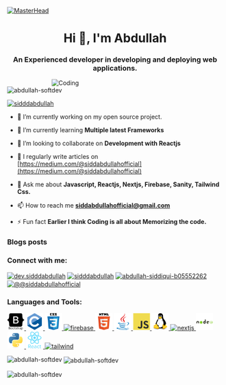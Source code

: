 [![MasterHead](https://firebasestorage.googleapis.com/v0/b/insta-sidd.appspot.com/o/posts%2FZVfhgWrxXYFjbA9gz7aZ%2Fimage?alt=media&token=b4459eb2-2981-49c7-a72a-0d637cea6c9a)](https://github.com/Abdullah-SoftDev)
<h1 align="center">Hi 👋, I'm Abdullah</h1>
<h3 align="center">An Experienced developer in developing and deploying web applications.</h3>
<img align="right" alt="Coding" width="400" src="https://miro.medium.com/max/1360/1*IRGHmiGsa16stedQvIaZfw.gif" />

<p align="left"> <img src="https://komarev.com/ghpvc/?username=abdullah-softdev&label=Profile%20views&color=0e75b6&style=flat" alt="abdullah-softdev" /> </p>

<p align="left"> <a href="https://twitter.com/sidddabdullah" target="blank"><img src="https://img.shields.io/twitter/follow/sidddabdullah?logo=twitter&style=for-the-badge" alt="sidddabdullah" /></a> </p>

- 🔭 I’m currently working on my open source project.

- 🌱 I’m currently learning **Multiple latest Frameworks**

- 👯 I’m looking to collaborate on **Development with Reactjs**

- 📝 I regularly write articles on [https://medium.com/@siddabdullahofficial](https://medium.com/@siddabdullahofficial)

- 💬 Ask me about **Javascript, Reactjs, Nextjs, Firebase, Sanity, Tailwind Css.**

- 📫 How to reach me **siddabdullahofficial@gmail.com**

- ⚡ Fun fact **Earlier I think Coding is all about Memorizing the code.**

### Blogs posts
<!-- BLOG-POST-LIST:START -->
<!-- BLOG-POST-LIST:END -->

<h3 align="left">Connect with me:</h3>
<p align="left">
<a href="https://dev.to/dev.sidddabdullah" target="blank"><img align="center" src="https://raw.githubusercontent.com/rahuldkjain/github-profile-readme-generator/master/src/images/icons/Social/devto.svg" alt="dev.sidddabdullah" height="30" width="40" /></a>
<a href="https://twitter.com/sidddabdullah" target="blank"><img align="center" src="https://raw.githubusercontent.com/rahuldkjain/github-profile-readme-generator/master/src/images/icons/Social/twitter.svg" alt="sidddabdullah" height="30" width="40" /></a>
<a href="https://linkedin.com/in/abdullah-siddiqui-b05552262" target="blank"><img align="center" src="https://raw.githubusercontent.com/rahuldkjain/github-profile-readme-generator/master/src/images/icons/Social/linked-in-alt.svg" alt="abdullah-siddiqui-b05552262" height="30" width="40" /></a>
<a href="https://medium.com/@@siddabdullahofficial" target="blank"><img align="center" src="https://raw.githubusercontent.com/rahuldkjain/github-profile-readme-generator/master/src/images/icons/Social/medium.svg" alt="@@siddabdullahofficial" height="30" width="40" /></a>
</p>

<h3 align="left">Languages and Tools:</h3>
<p align="left"> <a href="https://getbootstrap.com" target="_blank" rel="noreferrer"> <img src="https://raw.githubusercontent.com/devicons/devicon/master/icons/bootstrap/bootstrap-plain-wordmark.svg" alt="bootstrap" width="40" height="40"/> </a> <a href="https://www.cprogramming.com/" target="_blank" rel="noreferrer"> <img src="https://raw.githubusercontent.com/devicons/devicon/master/icons/c/c-original.svg" alt="c" width="40" height="40"/> </a> <a href="https://www.w3schools.com/css/" target="_blank" rel="noreferrer"> <img src="https://raw.githubusercontent.com/devicons/devicon/master/icons/css3/css3-original-wordmark.svg" alt="css3" width="40" height="40"/> </a> <a href="https://firebase.google.com/" target="_blank" rel="noreferrer"> <img src="https://www.vectorlogo.zone/logos/firebase/firebase-icon.svg" alt="firebase" width="40" height="40"/> </a> <a href="https://www.w3.org/html/" target="_blank" rel="noreferrer"> <img src="https://raw.githubusercontent.com/devicons/devicon/master/icons/html5/html5-original-wordmark.svg" alt="html5" width="40" height="40"/> </a> <a href="https://www.java.com" target="_blank" rel="noreferrer"> <img src="https://raw.githubusercontent.com/devicons/devicon/master/icons/java/java-original.svg" alt="java" width="40" height="40"/> </a> <a href="https://developer.mozilla.org/en-US/docs/Web/JavaScript" target="_blank" rel="noreferrer"> <img src="https://raw.githubusercontent.com/devicons/devicon/master/icons/javascript/javascript-original.svg" alt="javascript" width="40" height="40"/> </a> <a href="https://www.linux.org/" target="_blank" rel="noreferrer"> <img src="https://raw.githubusercontent.com/devicons/devicon/master/icons/linux/linux-original.svg" alt="linux" width="40" height="40"/> </a> <a href="https://nextjs.org/" target="_blank" rel="noreferrer"> <img src="https://cdn.worldvectorlogo.com/logos/nextjs-2.svg" alt="nextjs" width="40" height="40"/> </a> <a href="https://nodejs.org" target="_blank" rel="noreferrer"> <img src="https://raw.githubusercontent.com/devicons/devicon/master/icons/nodejs/nodejs-original-wordmark.svg" alt="nodejs" width="40" height="40"/> </a> <a href="https://www.python.org" target="_blank" rel="noreferrer"> <img src="https://raw.githubusercontent.com/devicons/devicon/master/icons/python/python-original.svg" alt="python" width="40" height="40"/> </a> <a href="https://reactjs.org/" target="_blank" rel="noreferrer"> <img src="https://raw.githubusercontent.com/devicons/devicon/master/icons/react/react-original-wordmark.svg" alt="react" width="40" height="40"/> </a> <a href="https://tailwindcss.com/" target="_blank" rel="noreferrer"> <img src="https://www.vectorlogo.zone/logos/tailwindcss/tailwindcss-icon.svg" alt="tailwind" width="40" height="40"/> </a> </p>

<p><img align="left" src="https://github-readme-stats.vercel.app/api/top-langs?username=abdullah-softdev&show_icons=true&locale=en&layout=compact" alt="abdullah-softdev" /></p>

<p>&nbsp;<img align="center" src="https://github-readme-stats.vercel.app/api?username=abdullah-softdev&show_icons=true&locale=en" alt="abdullah-softdev" /></p>

<p><img align="center" src="https://github-readme-streak-stats.herokuapp.com/?user=abdullah-softdev&" alt="abdullah-softdev" /></p>
